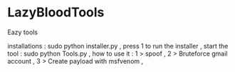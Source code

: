 # LazyBloodTools
Eazy tools

installations : 
sudo python installer.py , 
press 1 to run the installer ,
start the tool : 
sudo python Tools.py ,
how to use it : 
1 > spoof ,
2 > Bruteforce gmail account ,
3 > Create payload with msfvenom ,
